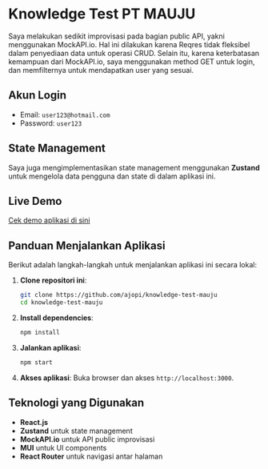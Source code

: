 # Knowledge Test PT MAUJU

Saya melakukan sedikit improvisasi pada bagian public API, yakni menggunakan MockAPI.io. Hal ini dilakukan karena Reqres tidak fleksibel dalam penyediaan data untuk operasi CRUD. Selain itu, karena keterbatasan kemampuan dari MockAPI.io, saya menggunakan method GET untuk login, dan memfilternya untuk mendapatkan user yang sesuai.

## Akun Login
- Email: `user123@hotmail.com`
- Password: `user123`

## State Management
Saya juga mengimplementasikan state management menggunakan **Zustand** untuk mengelola data pengguna dan state di dalam aplikasi ini.

## Live Demo
[Cek demo aplikasi di sini](#https://knowledge-test-mauju.vercel.app/)  <!-- https://knowledge-test-mauju.vercel.app/ -->

## Panduan Menjalankan Aplikasi

Berikut adalah langkah-langkah untuk menjalankan aplikasi ini secara lokal:

1. **Clone repositori ini**:
    ```bash
    git clone https://github.com/ajopi/knowledge-test-mauju
    cd knowledge-test-mauju
    ```

2. **Install dependencies**:
    ```bash
    npm install
    ```

3. **Jalankan aplikasi**:
    ```bash
    npm start
    ```

4. **Akses aplikasi**:
   Buka browser dan akses `http://localhost:3000`.

## Teknologi yang Digunakan
- **React.js**
- **Zustand** untuk state management
- **MockAPI.io** untuk API public improvisasi
- **MUI** untuk UI components
- **React Router** untuk navigasi antar halaman
